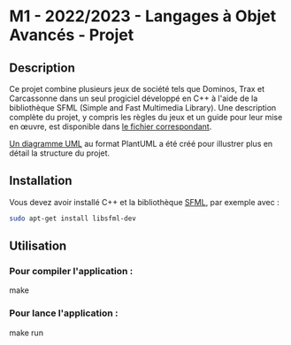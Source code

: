# M1 - 2022/2023 - Langages à Objet Avancés - Projet

## Description
Ce projet combine plusieurs jeux de société tels que Dominos, Trax et Carcassonne dans un seul progiciel développé en C++ à l'aide de la bibliothèque SFML (Simple and Fast Multimedia Library).
Une description complète du projet, y compris les règles du jeux et un guide pour leur mise en œuvre, est disponible dans [le fichier correspondant](docs/projet_2022.pdf).

[Un diagramme UML](docs/class.plantuml) au format PlantUML a été créé pour illustrer plus en détail la structure du projet.

## Installation
Vous devez avoir installé C++ et la bibliothèque [SFML](https://www.sfml-dev.org/tutorials/2.6/start-linux.php), par exemple avec :
```bash
sudo apt-get install libsfml-dev
```

## Utilisation
### Pour compiler l'application :
make

### Pour lance l'application :
make run

